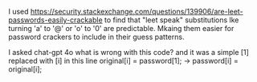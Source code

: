 I used https://security.stackexchange.com/questions/139906/are-leet-passwords-easily-crackable to find that "leet speak" substitutions lke turning 'a' to '@' or 'o' to '0' are predictable. Mkaing them easier for password crackers to include in their guess patterns.

I asked chat-gpt 4o what is wrong with this code? and it was a simple [1] replaced with [i] in this line
original[i] = password[1]; -> password[i] = original[i];